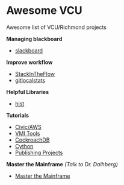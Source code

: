 # Awesome VCU
Awesome list of VCU/Richmond projects

**Managing blackboard**
* [slackboard](https://gitlab.com/MicahParks/slackboard)

**Improve workflow**
* [StackInTheFlow](https://github.com/vcu-swim-lab/stack-intheflow)
* [gitlocalstats](https://github.com/jonaylor89/gitlocalstats)

**Helpful Libraries**
* [hist](https://github.com/JustinMMiller/CUtils)

**Tutorials**
* [Civic/AWS](https://github.com/tylerjohnhaden/ServerlessWithCivicIdentity)
* [VMI Tools](https://gitlab.com/iahmed4/vmi-tools-for-cybersecurity-education)
* [CockroachDB](https://docs.google.com/presentation/d/1jcO2CnWoVUrQI7pIWRYGY9cjJvkG4YHFRw3kKMknA8Y/edit#slide=id.g32c09b91ff_0_39)
* [Cython](https://github.com/jonaylor89/Cython-RamDev)
* [Publishing Projects](https://github.com/jonaylor89/MakingYourProjectsPublic)

**Master the Mainframe**
*(Talk to Dr. Dalhberg)*
* [Master the Mainframe](https://www.ibm.com/it-infrastructure/z/education/master-the-mainframe)
